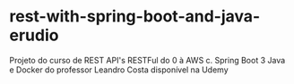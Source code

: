 # rest-with-spring-boot-and-java-erudio
Projeto do curso de REST API's RESTFul do 0 à AWS c. Spring Boot 3 Java e Docker do professor Leandro Costa disponível na Udemy
